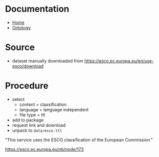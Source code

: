 # Documentation

* [Home](https://esco.ec.europa.eu/)
* [Ontology](https://ec.europa.eu/esco/lod/static/model.html)

# Source

* dataset manually downloaded from https://esco.ec.europa.eu/en/use-esco/download

# Procedure

* select
    * content = classification
    * language = language independent
    * file type = ttl
* add to package
* request link and download
* unpack to `data/esco.ttl`

"This service uses the ESCO classification of the European Commission."

https://esco.ec.europa.eu/nb/node/173